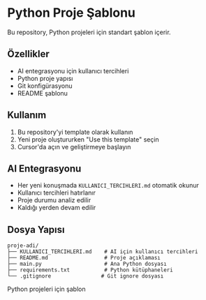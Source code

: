 # Python Proje Şablonu

Bu repository, Python projeleri için standart şablon içerir.

## Özellikler
- AI entegrasyonu için kullanıcı tercihleri
- Python proje yapısı
- Git konfigürasyonu
- README şablonu

## Kullanım
1. Bu repository'yi template olarak kullanın
2. Yeni proje oluştururken "Use this template" seçin
3. Cursor'da açın ve geliştirmeye başlayın

## AI Entegrasyonu
- Her yeni konuşmada `KULLANICI_TERCIHLERI.md` otomatik okunur
- Kullanıcı tercihleri hatırlanır
- Proje durumu analiz edilir
- Kaldığı yerden devam edilir

## Dosya Yapısı
```
proje-adi/
├── KULLANICI_TERCIHLERI.md    # AI için kullanıcı tercihleri
├── README.md                  # Proje açıklaması
├── main.py                    # Ana Python dosyası
├── requirements.txt           # Python kütüphaneleri
└── .gitignore                # Git ignore dosyası
```
Python projeleri için şablon

